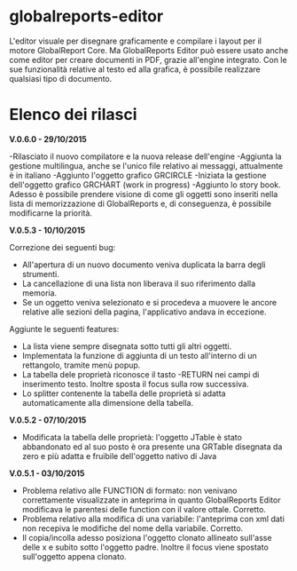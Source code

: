 # globalreports-editor
L'editor visuale per disegnare graficamente e compilare i layout per il motore GlobalReport Core. 
Ma GlobalReports Editor può essere usato anche come editor per creare documenti in PDF, grazie all'engine integrato. Con le sue funzionalità relative al testo ed alla grafica, è possibile realizzare qualsiasi tipo di documento.


Elenco dei rilasci 
==================

**V.0.6.0 - 29/10/2015**

-Rilasciato il nuovo compilatore e la nuova release dell'engine
-Aggiunta la gestione multilingua, anche se l'unico file relativo ai messaggi, attualmente è in italiano
-Aggiunto l'oggetto grafico GRCIRCLE
-Iniziata la gestione dell'oggetto grafico GRCHART (work in progress)
-Aggiunto lo story book. Adesso è possibile prendere visione di come gli oggetti sono inseriti nella lista di memorizzazione di GlobalReports e, di conseguenza, è possibile modificarne la priorità.

**V.0.5.3 - 10/10/2015**

Correzione dei seguenti bug:
- All'apertura di un nuovo documento veniva duplicata la barra degli strumenti.
- La cancellazione di una lista non liberava il suo riferimento dalla memoria.
- Se un oggetto veniva selezionato e si procedeva a muovere le ancore relative alle sezioni della pagina, l'applicativo andava in eccezione.

Aggiunte le seguenti features:
- La lista viene sempre disegnata sotto tutti gli altri oggetti.
- Implementata la funzione di aggiunta di un testo all'interno di un rettangolo, tramite menù popup.
- La tabella dele proprietà riconosce il tasto -RETURN nei campi di inserimento testo. Inoltre sposta il focus sulla row successiva.
- Lo splitter contenente la tabella delle proprietà si adatta automaticamente alla dimensione della tabella.

**V.0.5.2 - 07/10/2015**

- Modificata la tabella delle proprietà: l'oggetto JTable è stato abbandonato ed al suo posto è ora presente una GRTable disegnata da zero e più adatta e fruibile dell'oggetto nativo di Java

**V.0.5.1 - 03/10/2015**

- Problema relativo alle FUNCTION di formato: non venivano correttamente visualizzate in anteprima in quanto GlobalReports Editor modificava le parentesi delle function con il valore ottale. Corretto.
- Problema relativo alla modifica di una variabile: l'anteprima con xml dati non recepiva le modifiche del nome della variabile. Corretto.
- Il copia/incolla adesso posiziona l'oggetto clonato allineato sull'asse delle x e subito sotto l'oggetto padre. Inoltre il focus viene spostato sull'oggetto appena clonato.
